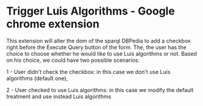 # Trigger Luis Algorithms - Google chrome extension
This extension will alter the dom of the sparql DBPedia to add a checkbox right before the Execute Query button of the form. The, the user has the choice to choose whether he would like to use Luis algorithms or not. Based on his choice, we could have two possible scenarios:

  1 - User didn't check the checkbox: in this case we don't use Luis algorithms (default one),

  2 - User checked to use Luis algorithms: in this case we modify the default treatment and use instead Luis algorithms
